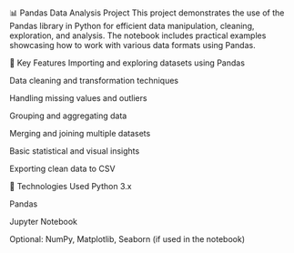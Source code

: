 📊 Pandas Data Analysis Project
This project demonstrates the use of the Pandas library in Python for efficient data manipulation, cleaning, exploration, and analysis. The notebook includes practical examples showcasing how to work with various data formats using Pandas.

🧠 Key Features
Importing and exploring datasets using Pandas

Data cleaning and transformation techniques

Handling missing values and outliers

Grouping and aggregating data

Merging and joining multiple datasets

Basic statistical and visual insights

Exporting clean data to CSV

🔧 Technologies Used
Python 3.x

Pandas

Jupyter Notebook

Optional: NumPy, Matplotlib, Seaborn (if used in the notebook)

